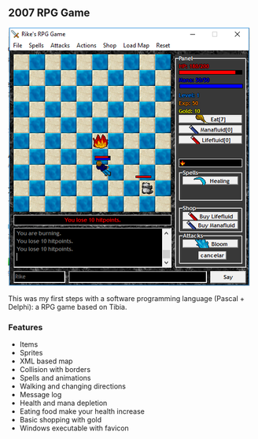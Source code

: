 ## 2007 RPG Game

![The game](https://raw.githubusercontent.com/Rikezenho/2007-rpg-game/master/print.png)

This was my first steps with a software programming language (Pascal + Delphi): a RPG game based on Tibia.

### Features
- Items
- Sprites
- XML based map
- Collision with borders
- Spells and animations
- Walking and changing directions
- Message log
- Health and mana depletion
- Eating food make your health increase
- Basic shopping with gold
- Windows executable with favicon